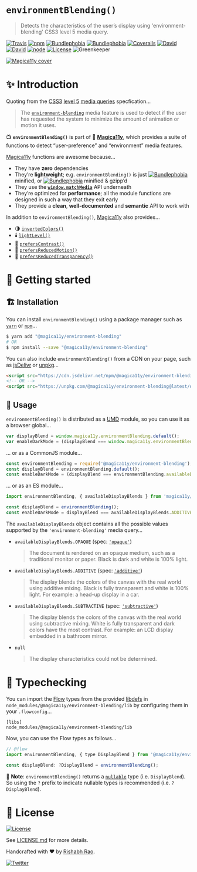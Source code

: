 `environmentBlending()`
========================
> Detects the characteristics of the user’s display using 'environment-blending' CSS3 level 5 media query.

[![Travis](https://img.shields.io/travis/com/magica11y/environment-blending.svg?style=for-the-badge)](https://travis-ci.com/magica11y/environment-blending)
[![npm](https://img.shields.io/npm/v/@magica11y/environment-blending.svg?style=for-the-badge "NPM")](https://www.npmjs.com/package/@magica11y/environment-blending)
[![Bundlephobia](https://img.shields.io/bundlephobia/min/@magica11y/environment-blending.svg?style=for-the-badge "Bundle size (minified)")](https://bundlephobia.com/result?p=@magica11y/environment-blending)
[![Bundlephobia](https://img.shields.io/bundlephobia/minzip/@magica11y/environment-blending.svg?style=for-the-badge "Bundle size (minified+gzipped)")](https://bundlephobia.com/result?p=@magica11y/environment-blending)
[![Coveralls](https://img.shields.io/coveralls/magica11y/environment-blending.svg?style=for-the-badge "Test coverage status")](https://coveralls.io/r/magica11y/environment-blending)
[![David](https://img.shields.io/david/magica11y/environment-blending.svg?style=for-the-badge "Dependencies")](https://david-dm.org/magica11y/environment-blending)
[![David](https://img.shields.io/david/dev/magica11y/environment-blending.svg?style=for-the-badge "Dev Dependencies")](https://david-dm.org/magica11y/environment-blending?type=dev)
[![node](https://img.shields.io/node/v/@magica11y/environment-blending.svg?style=for-the-badge "Node engine")](https://www.npmjs.com/package/@magica11y/environment-blending)
[![License](https://img.shields.io/github/license/magica11y/environment-blending.svg?style=for-the-badge "MIT license")](LICENSE.md)
![Greenkeeper](https://badges.greenkeeper.io/magica11y/environment-blending.svg?style=flat-square "Greenkeeper")

[![Magica11y cover](https://cdn.jsdelivr.net/gh/magica11y/cauldron@1.0.7/assets/Magica11y-cover.jpg "Magica11y cover")](https://magica11y.github.io)


# :sparkles: Introduction

Quoting from the [CSS3](https://developer.mozilla.org/en-US/docs/Web/CSS/CSS3) [level 5](https://drafts.csswg.org/mediaqueries-5)
[media queries](https://developer.mozilla.org/en-US/docs/Web/CSS/Media_Queries) specfication…

> The [`environment-blending`](https://drafts.csswg.org/mediaqueries-5/#environment-blending) media feature
> is used to detect if the user has requested the system to minimize the amount of animation or motion it uses.

:tv: **`environmentBlending()`** is part of :crystal_ball: [**Magica11y**](https://magica11y.github.io),
which provides a suite of functions to detect “user-preference” and “environment” media features.

[Magica11y](https://magica11y.github.io) functions are awesome because…
  * They have **zero** dependencies
  * They’re **lightweight**; e.g. `environmentBlending()` is just [![Bundlephobia](https://img.shields.io/bundlephobia/min/@magica11y/environment-blending.svg?style=flat-square&label "Bundle size (minified)")](https://bundlephobia.com/result?p=@magica11y/environment-blending) minified, or [![Bundlephobia](https://img.shields.io/bundlephobia/minzip/@magica11y/environment-blending.svg?style=flat-square&label "Bundle size (minified+gzipped)")](https://bundlephobia.com/result?p=@magica11y/environment-blending) minified & gzipp’d
  * They use the **[`window.matchMedia`](https://developer.mozilla.org/docs/Web/API/Window/matchMedia)** API underneath
  * They’re optimized for **performance**; all the module functions are designed in such a way that they exit early
  * They provide a **clean**, **well-documented** and **semantic** API to work with

In addition to `environmentBlending()`, [Magica11y](https://magica11y.github.io) also provides…

  * :last_quarter_moon: [`invertedColors()`](https://github.com/magica11y/inverted-colors)
  * :candle: [`lightLevel()`](https://github.com/magica11y/light-level)
  * :high_brightness: [`prefersContrast()`](https://github.com/magica11y/prefers-contrast)
  * :roller_coaster: [`prefersReducedMotion()`](https://github.com/magica11y/prefers-reduced-motion)
  * :gem: [`prefersReducedTransparency()`](https://github.com/magica11y/prefers-reduced-transparency)

# :rocket: Getting started

## :building_construction: Installation

You can install `environmentBlending()` using a package manager such as [`yarn`](https://yarnpkg.com/en/package/@magica11y/environment-blending) or [`npm`](https://www.npmjs.com/package/@magica11y/environment-blending)…

```sh
$ yarn add "@magica11y/environment-blending"
# OR
$ npm install --save "@magica11y/environment-blending"
```

You can also include `environmentBlending()` from a CDN on your page, such as [jsDelivr](https://www.jsdelivr.com/package/npm/@magica11y/environment-blending) or [unpkg](https://unpkg.com/@magica11y/environment-blending)…

```html
<script src="https://cdn.jsdelivr.net/npm/@magica11y/environment-blending@latest/dist/magica11y.environmentBlending.min.js"></script>
<!-- OR -->
<script src="https://unpkg.com/@magica11y/environment-blending@latest/dist/magica11y.environmentBlending.js"></script>
```

## :game_die: Usage

`environmentBlending()` is distributed as a [UMD](https://github.com/umdjs/umd) module, so you can use it as a browser global…

```js
var displayBlend = window.magica11y.environmentBlending.default();
var enableDarkMode = (displayBlend === window.magica11y.environmentBlending.availableDisplayBlends.ADDITIVE);
```

… or as a CommonJS module…

```js
const environmentBlending = require('@magica11y/environment-blending');
const displayBlend = environmentBlending.default();
const enableDarkMode = (displayBlend === environmentBlending.availableDisplayBlends.ADDITIVE);
```

… or as an ES module…

```js
import environmentBlending, { availableDisplayBlends } from 'magica11y/environmentBlending';

const displayBlend = environmentBlending();
const enableDarkMode = displayBlend === availableDisplayBlends.ADDITIVE;
```

The `availableDisplayBlends` object contains all the possible values supported by the `'environment-blending'` media query…

* `availableDisplayBlends.OPAQUE` (spec: [`'opaque'`](https://drafts.csswg.org/mediaqueries-5/#valdef-media-environment-blending-opaque))
  > The document is rendered on an opaque medium, such as a traditional monitor or paper. Black is dark and white is 100% light.
* `availableDisplayBlends.ADDITIVE` (spec: [`'additive'`](https://drafts.csswg.org/mediaqueries-5/#valdef-media-environment-blending-additive))
  > The display blends the colors of the canvas with the real world using additive mixing. Black is fully transparent and white is 100% light. For example: a head-up display in a car.
* `availableDisplayBlends.SUBTRACTIVE` (spec: [`'subtractive'`](https://drafts.csswg.org/mediaqueries-5/#valdef-media-environment-blending-subtractive))
  > The display blends the colors of the canvas with the real world using subtractive mixing. White is fully transparent and dark colors have the most contrast. For example: an LCD display embedded in a bathroom mirror.
* `null`
  > The display characteristics could not be determined.


# :checkered_flag: Typechecking

You can import the [Flow](https://flow.org) types from the provided [libdefs](https://flow.org/en/docs/libdefs)
in `node_modules/@magica11y/environment-blending/lib` by configuring them in your `.flowconfig`…

```
[libs]
node_modules/@magica11y/environment-blending/lib
```

Now, you can use the Flow types as follows…

```js
// @flow
import environmentBlending, { type DisplayBlend } from '@magica11y/environment-blending';

const displayBlend: ?DisplayBlend = environmentBlending();
```

:tophat: **Note**: `environmentBlending()` returns a [`nullable`](https://flow.org/en/docs/types/primitives/#toc-null-and-void)
type (i.e. `DisplayBlend`). So using the `?` prefix to indicate nullable types is recommended (i.e. `?DisplayBlend`).


# :scroll: License

[![License](https://img.shields.io/github/license/magica11y/magica11y.svg?style=for-the-badge "MIT license")](LICENSE.md)

See [LICENSE.md](LICENSE.md) for more details.

Handcrafted with :heart: by [Rishabh Rao](https://github.com/rishabhsrao).

[![Twitter](https://img.shields.io/twitter/follow/rishabhsrao.svg?style=social)](https://twitter.com/rishabhsrao)
